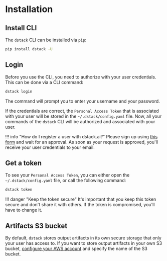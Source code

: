 # Installation

## Install CLI

The `dstack` CLI can be installed via `pip`:

```bash
pip install dstack -U
```

## Login

Before you use the CLI, you need to authorize with your user credentials. This can be done via a CLI command:

```bash
dstack login
```

The command will prompt you to enter your username and your password. 

If the credentials are correct, the `Personal Access Token` that is associated with your user will be stored in the 
`~/.dstack/config.yaml` file. Now, all your commands of the `dstack` CLI will be authorized and associated with your user.

!!! info "How do I register a user with dstack.ai?"
    Please sign up using [this form](https://dstack.ai/sign-up) and wait for an approval. 
    As soon as your request is approved, you'll receive your user credentials to your email.

## Get a token

To see your `Personal Access Token`, you can either open the `~/.dstack/config.yaml` file, or call the following command:

```bash
dstack token
```

!!! danger "Keep the token secure"
    It's important that you keep this token secure and don't share it with others. If the token is compromised, you'll 
    have to change it.

## Artifacts S3 bucket

By default, `dstack` stores output artifacts in its own secure storage that only
your user has access to. If you want to store output artifacts in your own S3 bucket, [configure your AWS account](aws.md) 
and specify the name of the S3 bucket.